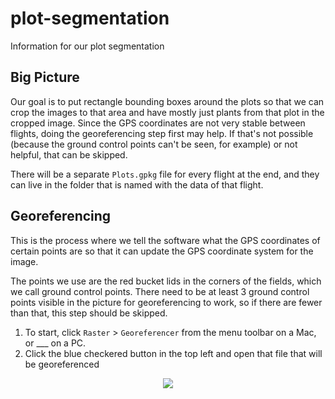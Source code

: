 # plot-segmentation
Information for our plot segmentation

## Big Picture

Our goal is to put rectangle bounding boxes around the plots so that we can crop the images to that area and have mostly just plants from that plot in the cropped image. Since the GPS coordinates are not very stable between flights, doing the georeferencing step first may help. If that's not possible (because the ground control points can't be seen, for example) or not helpful, that can be skipped. 

There will be a separate `Plots.gpkg` file for every flight at the end, and they can live in the folder that is named with the data of that flight.

## Georeferencing

This is the process where we tell the software what the GPS coordinates of certain points are so that it can update the GPS coordinate system for the image.

The points we use are the red bucket lids in the corners of the fields, which we call ground control points. There need to be at least 3 ground control points visible in the picture for georeferencing to work, so if there are fewer than that, this step should be skipped.

1. To start, click `Raster` > `Georeferencer` from the menu toolbar on a Mac, or ___ on a PC.
2. Click the blue checkered button in the top left and open that file that will be georeferenced
<p align="center"><img src="https://speckled-breadfruit-5bb.notion.site/image/https%3A%2F%2Fs3-us-west-2.amazonaws.com%2Fsecure.notion-static.com%2Fecb219f6-3001-4cd5-a337-8f7606e497f8%2FScreen_Shot_2021-08-30_at_11.46.33_PM.png?id=3b645b91-3960-46eb-819a-0e9507ae8661&table=block&spaceId=5c4f5b44-950a-4844-bd0f-87f77e11832b&width=2000&userId=&cache=v2" /></p>